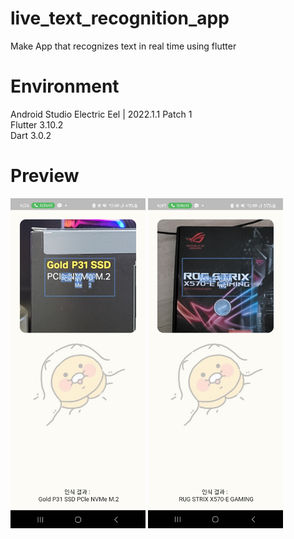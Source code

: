 # live_text_recognition_app
Make App that recognizes text in real time using flutter

# Environment
Android Studio Electric Eel | 2022.1.1 Patch 1 <br>
Flutter 3.10.2 <br>
Dart 3.0.2 <br>

# Preview
<p align="left">
<img src="img_01.jpg" width="216" height="528"/>
<img src="img_02.jpg" width="216" height="528"/>
</p>
